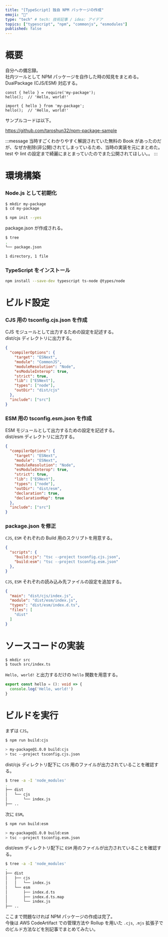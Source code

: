 ```yaml
---
title: "[TypeScript] 独自 NPM パッケージの作成"
emoji: "🎉"
type: "tech" # tech: 技術記事 / idea: アイデア
topics: ["typescript", "npm", "commonjs", "esmodules"]
published: false
---
```


# 概要

自分への備忘録。  
社内ツールとして NPM パッケージを自作した時の知見をまとめる。 
DualPackage (CJS/ESM) 対応する。

```javascript:JavaScript
const { hello } = require('my-package');
hello();  // 'Hello, world!'
```

```typescript:TypeScript
import { hello } from 'my-package';
hello();  // 'Hello, world!'
```

サンプルコードは以下。

https://github.com/taroshun32/npm-package-sample

:::message
当時すごくわかりやすく解説されていた無料の Book があったのだが、なぜか削除(非公開)されてしまっているため、当時の実装を元にまとめた。
test や lint の設定まで綺麗にまとまっていたのでまた公開されてほしい。。
:::

# 環境構築

### Node.js として初期化

```sh
$ mkdir my-package
$ cd my-package

$ npm init --yes
```

package.json が作成される。

```sh
$ tree
.
└── package.json

1 directory, 1 file
```

### TypeScript をインストール

```sh
npm install --save-dev typescript ts-node @types/node
```

# ビルド設定

### CJS 用の tsconfig.cjs.json を作成

CJS モジュールとして出力するための設定を記述する。  
dist/cjs ディレクトリに出力する。

```json:tsconfig.cjs.json
{
  "compilerOptions": {
    "target": "ESNext",
    "module": "CommonJS",
    "moduleResolution": "Node",
    "esModuleInterop": true,
    "strict": true,
    "lib": ["ESNext"],
    "types": ["node"],
    "outDir": "dist/cjs"
  },
  "include": ["src"]
}
```

### ESM 用の tsconfig.esm.json を作成

ESM モジュールとして出力するための設定を記述する。  
dist/esm ディレクトリに出力する。

```json:tsconfig.esm.json
{
  "compilerOptions": {
    "target": "ESNext",
    "module": "ESNext",
    "moduleResolution": "Node",
    "esModuleInterop": true,
    "strict": true,
    "lib": ["ESNext"],
    "types": ["node"],
    "outDir": "dist/esm",
    "declaration": true,
    "declarationMap": true
  },
  "include": ["src"]
}
```

### package.json を修正

`CJS`, `ESM` それぞれの Build 用のスクリプトを用意する。

```json:package.json
{
  "scripts": {
    "build:cjs": "tsc --project tsconfig.cjs.json",
    "build:esm": "tsc --project tsconfig.esm.json"
  },
}
```

`CJS`, `ESM` それぞれの読み込み先ファイルの設定を追加する。

```json:package.json
{
  "main": "dist/cjs/index.js",
  "module": "dist/esm/index.js",
  "types": "dist/esm/index.d.ts",
  "files": [
    "dist"
  ]
}
```

# ソースコードの実装

```sh
$ mkdir src
$ touch src/index.ts
```

`Hello, world!` と出力するだけの `hello` 関数を用意する。

```typescript:src/index.ts
export const hello = (): void => {
  console.log('Hello, world!')
}
```

# ビルドを実行

まずは `CJS`。

```sh
$ npm run build:cjs

> my-package@1.0.0 build:cjs
> tsc --project tsconfig.cjs.json
```

dist/cjs ディレクトリ配下に `CJS` 用のファイルが出力されていることを確認する。

```sh
$ tree -a -I 'node_modules'
.
├── dist
│   └── cjs
│       └── index.js
├── ..
```

次に `ESM`。

```sh
$ npm run build:esm

> my-package@1.0.0 build:esm
> tsc --project tsconfig.esm.json
```

dist/esm ディレクトリ配下に `ESM` 用のファイルが出力されていることを確認する。

```sh
$ tree -a -I 'node_modules'
.
├── dist
│   ├── cjs
│   │   └── index.js
│   └── esm
│       ├── index.d.ts
│       ├── index.d.ts.map
│       └── index.js
├── ..
```

ここまで問題なければ NPM パッケージの作成は完了。  
今後は AWS CodeArtifact での管理方法や Rollup を用いた `.cjs`, `.mjs` 拡張子でのビルド方法などを別記事でまとめてみたい。
